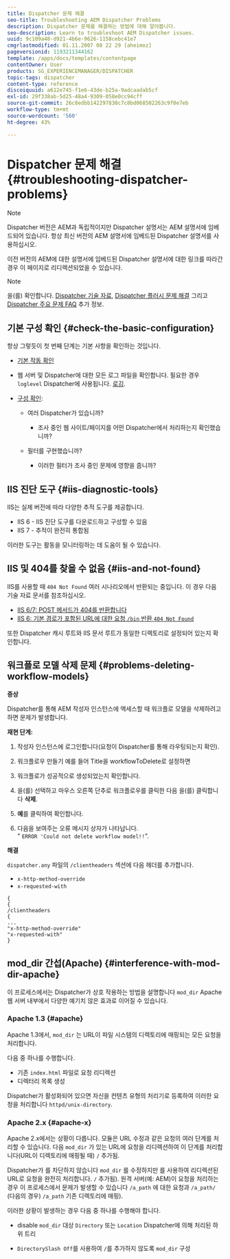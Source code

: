 ```yaml
---
title: Dispatcher 문제 해결
seo-title: Troubleshooting AEM Dispatcher Problems
description: Dispatcher 문제를 해결하는 방법에 대해 알아봅니다.
seo-description: Learn to troubleshoot AEM Dispatcher issues.
uuid: 9c109a48-d921-4b6e-9626-1158cebc41e7
cmgrlastmodified: 01.11.2007 08 22 29 [aheimoz]
pageversionid: 1193211344162
template: /apps/docs/templates/contentpage
contentOwner: User
products: SG_EXPERIENCEMANAGER/DISPATCHER
topic-tags: dispatcher
content-type: reference
discoiquuid: a612e745-f1e6-43de-b25a-9adcaadab5cf
exl-id: 29f338ab-5d25-48a4-9309-058e0cc94cff
source-git-commit: 26c8edbb142297830c7c8bd068502263c9f0e7eb
workflow-type: tm+mt
source-wordcount: '560'
ht-degree: 43%

---
```


# Dispatcher 문제 해결 {#troubleshooting-dispatcher-problems}

>[!NOTE]
>
>Dispatcher 버전은 AEM과 독립적이지만 Dispatcher 설명서는 AEM 설명서에 임베드되어 있습니다. 항상 최신 버전의 AEM 설명서에 임베드된 Dispatcher 설명서를 사용하십시오.
>
>이전 버전의 AEM에 대한 설명서에 임베드된 Dispatcher 설명서에 대한 링크를 따라간 경우 이 페이지로 리디렉션되었을 수 있습니다.

>[!NOTE]
>
>을(를) 확인합니다. [Dispatcher 기술 자료](https://helpx.adobe.com/experience-manager/kb/index/dispatcher.html), [Dispatcher 플러시 문제 해결](https://experienceleague.adobe.com/search.html?lang=en#q=troubleshooting%20dispatcher%20flushing%20issues&amp;sort=relevancy&amp;f:el_product=[Experience%20Manager]) 그리고 [Dispatcher 주요 문제 FAQ](dispatcher-faq.md) 추가 정보.

## 기본 구성 확인 {#check-the-basic-configuration}

항상 그렇듯이 첫 번째 단계는 기본 사항을 확인하는 것입니다.

* [기본 작동 확인](/help/using/dispatcher-configuration.md#confirming-basic-operation)
* 웹 서버 및 Dispatcher에 대한 모든 로그 파일을 확인합니다. 필요한 경우 `loglevel` Dispatcher에 사용됩니다. [로깅](/help/using/dispatcher-configuration.md#logging).

* [구성 확인](/help/using/dispatcher-configuration.md):

   * 여러 Dispatcher가 있습니까?

      * 조사 중인 웹 사이트/페이지를 어떤 Dispatcher에서 처리하는지 확인했습니까?
   * 필터를 구현했습니까?

      * 이러한 필터가 조사 중인 문제에 영향을 줍니까?


## IIS 진단 도구 {#iis-diagnostic-tools}

IIS는 실제 버전에 따라 다양한 추적 도구를 제공합니다.

* IIS 6 - IIS 진단 도구를 다운로드하고 구성할 수 있음
* IIS 7 - 추적이 완전히 통합됨

이러한 도구는 활동을 모니터링하는 데 도움이 될 수 있습니다.

## IIS 및 404를 찾을 수 없음 {#iis-and-not-found}

IIS를 사용할 때 `404 Not Found` 여러 시나리오에서 반환되는 중입니다. 이 경우 다음 기술 자료 문서를 참조하십시오.

* [IIS 6/7: POST 메서드가 404를 반환합니다](https://helpx.adobe.com/experience-manager/kb/IIS6IsapiFilters.html)
* [IIS 6: 기본 경로가 포함된 URL에 대한 요청 `/bin` 반환 `404 Not Found`](https://helpx.adobe.com/experience-manager/kb/RequestsToBinDirectoryFailInIIS6.html)

또한 Dispatcher 캐시 루트와 IIS 문서 루트가 동일한 디렉토리로 설정되어 있는지 확인합니다.

## 워크플로 모델 삭제 문제 {#problems-deleting-workflow-models}

**증상**

Dispatcher를 통해 AEM 작성자 인스턴스에 액세스할 때 워크플로 모델을 삭제하려고 하면 문제가 발생합니다.

**재현 단계:**

1. 작성자 인스턴스에 로그인합니다(요청이 Dispatcher를 통해 라우팅되는지 확인).
1. 워크플로우 만들기 예를 들어 Title을 workflowToDelete로 설정하면
1. 워크플로가 성공적으로 생성되었는지 확인합니다.
1. 을(를) 선택하고 마우스 오른쪽 단추로 워크플로우를 클릭한 다음 을(를) 클릭합니다 **삭제**.

1. **예**&#x200B;를 클릭하여 확인합니다.
1. 다음을 보여주는 오류 메시지 상자가 나타납니다.\
   &quot; `ERROR 'Could not delete workflow model!!`&quot;.

**해결**

`dispatcher.any` 파일의 `/clientheaders` 섹션에 다음 헤더를 추가합니다.

* `x-http-method-override`
* `x-requested-with`

```
{  
{  
/clientheaders  
{  
...  
"x-http-method-override"  
"x-requested-with"  
}
```

## mod_dir 간섭(Apache) {#interference-with-mod-dir-apache}

이 프로세스에서는 Dispatcher가 상호 작용하는 방법을 설명합니다 `mod_dir` Apache 웹 서버 내부에서 다양한 예기치 않은 효과로 이어질 수 있습니다.

### Apache 1.3 {#apache}

Apache 1.3에서, `mod_dir` 는 URL이 파일 시스템의 디렉토리에 매핑되는 모든 요청을 처리합니다.

다음 중 하나를 수행합니다.

* 기존 `index.html` 파일로 요청 리디렉션
* 디렉터리 목록 생성

Dispatcher가 활성화되어 있으면 자신을 컨텐츠 유형의 처리기로 등록하여 이러한 요청을 처리합니다 `httpd/unix-directory`.

### Apache 2.x {#apache-x}

Apache 2.x에서는 상황이 다릅니다. 모듈은 URL 수정과 같은 요청의 여러 단계를 처리할 수 있습니다. 다음 `mod_dir` 가 있는 URL에 요청을 리디렉션하여 이 단계를 처리합니다(URL이 디렉토리에 매핑될 때) `/` 추가됨.

Dispatcher가 를 차단하지 않습니다 `mod_dir` 를 수정하지만 를 사용하여 리디렉션된 URL로 요청을 완전히 처리합니다. `/` 추가됨). 원격 서버(예: AEM)이 요청을 처리하는 경우 이 프로세스에서 문제가 발생할 수 있습니다 `/a_path` 에 대한 요청과 `/a_path/` (다음의 경우) `/a_path` 기존 디렉토리에 매핑).

이러한 상황이 발생하는 경우 다음 중 하나를 수행해야 합니다.

* disable `mod_dir` 대상 `Directory` 또는 `Location` Dispatcher에 의해 처리된 하위 트리

* `DirectorySlash Off`를 사용하여 `/`를 추가하지 않도록 `mod_dir` 구성
